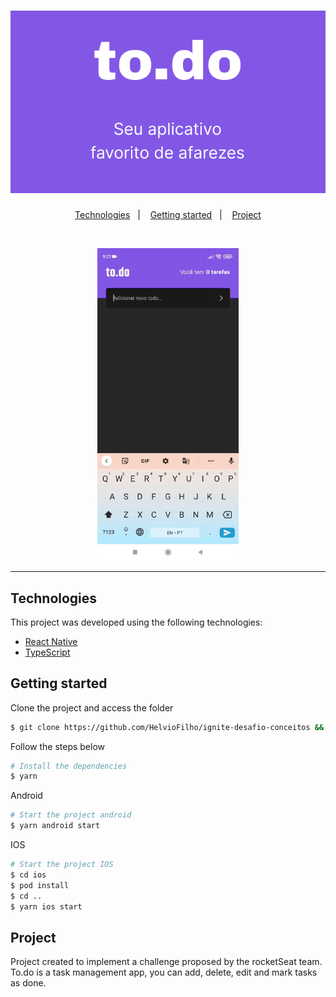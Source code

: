<h1 align="center">
    <img alt="to.do" title="To.do" src=".github/logo.svg" />
</h1>

<p align="center">
  <a href="#technologies">Technologies</a>&nbsp;&nbsp;&nbsp;|&nbsp;&nbsp;&nbsp;
  <a href="#getting-started">Getting started</a>&nbsp;&nbsp;&nbsp;|&nbsp;&nbsp;&nbsp;
  <a href="#project">Project</a>
</p>

<br>

<p align="center">
  <img height="500" alt="appDemo" src=".github/demo.gif">
</p>

---

## Technologies

This project was developed using the following technologies:

- [React Native](https://reactnative.dev/)
- [TypeScript](https://www.typescriptlang.org/)

## Getting started

Clone the project and access the folder

```bash
$ git clone https://github.com/HelvioFilho/ignite-desafio-conceitos && cd ignite-desafio-conceitos
```

Follow the steps below
```bash
# Install the dependencies
$ yarn
```
Android
```bash
# Start the project android
$ yarn android start 
```
IOS
```bash
# Start the project IOS
$ cd ios
$ pod install
$ cd ..
$ yarn ios start 
```

## Project

Project created to implement a challenge proposed by the rocketSeat team.
To.do is a task management app, you can add, delete, edit and mark tasks as done.
